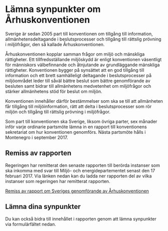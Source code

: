 # Lämna synpunkter om Århuskonventionen

Sverige är sedan 2005 part till konventionen om tillgång till information, allmänhetensdeltagande i beslutsprocesser och tillgång till rättslig prövning i miljöfrågor, den så kallade Århuskonventionen.

Århuskonventionen kopplar samman frågor om miljö och mänskliga rättigheter. Ett tillfredsställande miljöskydd är enligt konventionen väsentligt för människors välbefinnande och åtnjutande av grundläggande mänskliga rättigheter. Konventionen bygger på synsättet att en god tillgång till information och ett brett samhälleligt deltagande i beslutsprocesser på miljöområdet leder till såväl bättre beslut som bättre genomförande av besluten samt bidrar till allmänhetens medvetenhet om miljöfrågor och stärker allmänhetens stöd för beslut om miljön.

Konventionen innehåller därför bestämmelser som ska se till att allmänheten får tillgång till miljöinformation, rätt att delta i beslutsprocesser som rör miljön och tillgång till rättslig prövning i miljöfrågor.

Som part till konventionen ska Sverige, liksom övriga parter, sex månader inför varje ordinarie partsmöte lämna in en rapport till konventionens sekretariat om hur konventionen genomförs. Nästa partsmöte hålls i Montenegro i september 2017.

## Remiss av rapporten

Regeringen har remitterat den senaste rapporten till berörda instanser som ska inkomma med svar till Miljö- och energidepartementet senast den 17 februari 2017. Via länken nedan kan du ladda ner rapporten del av vilka instanser som regeringen har remitterat rapporten.

[Remiss av rapport om Sveriges genomförande av Århuskonventionen](/remisser/2016/12/remiss-av-rapport-om-sveriges-genomforande-av-arhuskonventionen/ "Remiss av rapport om Sveriges genomförande av Århuskonventionen ")

## Lämna dina synpunkter

Du kan också bidra till innehållet i rapporten genom att lämna synpunkter via formulärfältet nedan.
